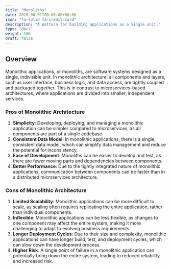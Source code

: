```yaml
---
title: "Monoliths"
date: 2020-06-01T00:00:00+00:00
icon: "fa-solid fa-credit-card"
description: "A pattern for building applications as a single unit."
type: "docs"
weight: 100
draft: false
---
```


## Overview

Monolithic applications, or monoliths, are software systems designed as a single, indivisible unit. In monolithic architecture, all components and layers, such as user interface, business logic, and data access, are tightly coupled and packaged together. This is in contrast to microservices-based architectures, where applications are divided into smaller, independent services.

### Pros of Monolithic Architecture

1. **Simplicity**: Developing, deploying, and managing a monolithic application can be simpler compared to microservices, as all components are part of a single codebase.
2. **Consistent Data Model**: In monolithic applications, there is a single, consistent data model, which can simplify data management and reduce the potential for inconsistency.
3. **Ease of Development**: Monoliths can be easier to develop and test, as there are fewer moving parts and dependencies between components.
4. **Better Performance**: Due to the tightly integrated nature of monolithic applications, communication between components can be faster than in a distributed microservices architecture.

### Cons of Monolithic Architecture

1. **Limited Scalability**: Monolithic applications can be more difficult to scale, as scaling often requires replicating the entire application, rather than individual components.
2. **Inflexible**: Monolithic applications can be less flexible, as changes to one component may affect the entire system, making it more challenging to adapt to evolving business requirements.
3. **Longer Deployment Cycles**: Due to their size and complexity, monolithic applications can have longer build, test, and deployment cycles, which can slow down the development process.
4. **Higher Risk**: A single point of failure in a monolithic application can potentially bring down the entire system, leading to reduced reliability and increased risk.
